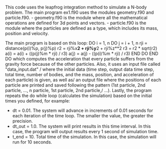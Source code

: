 This code uses the leapfrog integration method to simulate a N-body problem. The main program ex1.f90 uses the modules geometry.f90 and particle.f90.
	- geometry.f90 is the module where all the mathematical operations are defined for 3d points and vectors.
	- particle.f90 is the module where the particles are defined as a type, which includes its mass, position and velocity.

The main program is based on this loop:
  DO i = 1, n
     DO j = i + 1, n
        rji = distance(p(i)%p, p(j)%p)
        r2 = rji%x**2 + rji%y**2 + rji%z**2
        r3 = r2 * sqrt(r2)
        a(i) = a(i) + ((p(j)%m * rji) / r3)
        a(j) = a(j) - ((p(i)%m * rji) / r3)
     END DO
  END DO
which computes the acceleration that every particle suffers from the gravity force because of the other particles. Also, it uses an input file called "data_input.dat" /
where the initial data (time step, output data time step, total time, number of bodies, and the mass, position, and acceleration of each particle) is given, as well as/
an output file where the positions of each particle are printed and saved following the pattern (1st particle, 2nd particle, ..., n particle, 1st particle, 2nd particle,/
...). Lastly, the program repeats the do while loop (calculates the simulation) based on the initial times you defined, for example:

 - dt = 0.01. The system will advance in increments of 0.01 seconds for each iteration of the time loop. The smaller the value, the greater the precision.
 - dt_out = 1.0. The system will print results in this time interval. In this case, the program will output results every 1 second of simulation time.
 - t_end = 10. Total time of the simulation. In this case, the simulation will run for 10 seconds.





